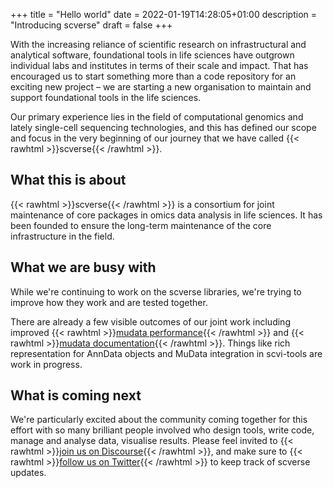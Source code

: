 +++
title = "Hello world"
date = 2022-01-19T14:28:05+01:00
description = "Introducing scverse"
draft = false
+++

With the increasing reliance of scientific research on infrastructural and analytical software, foundational tools in life sciences have outgrown individual labs and institutes in terms of their scale and impact. That has encouraged us to start something more than a code repository for an exciting new project – we are starting a new organisation to maintain and support foundational tools in the life sciences.

Our primary experience lies in the field of computational genomics and lately single-cell sequencing technologies, and this has defined our scope and focus in the very beginning of our journey that we have called {{< rawhtml >}}<span class="backticked">scverse</span>{{< /rawhtml >}}.


## What this is about

{{< rawhtml >}}<span class="backticked">scverse</span>{{< /rawhtml >}} is a consortium for joint maintenance of core packages in omics data analysis in life sciences. It has been founded to ensure the long-term maintenance of the core infrastructure in the field.


## What we are busy with

While we're continuing to work on the scverse libraries, we're trying to improve how they work and are tested together.

There are already a few visible outcomes of our joint work including improved {{< rawhtml >}}<a href="https://mudata.readthedocs.io/en/latest/changelog.html#v0-1-2" target="_blank">mudata performance</a>{{< /rawhtml >}} and {{< rawhtml >}}<a href="https://mudata.readthedocs.io/en/latest/" target="_blank">mudata documentation</a>{{< /rawhtml >}}. Things like rich representation for AnnData objects and MuData integration in scvi-tools are work in progress.


## What is coming next

We're particularly excited about the community coming together for this effort with so many brilliant people involved who design tools, write code, manage and analyse data, visualise results. Please feel invited to {{< rawhtml >}}<a href="https://discourse.scverse.org/" target="_blank">join us on Discourse</a>{{< /rawhtml >}}, and make sure to {{< rawhtml >}}<a href="https://twitter.com/scanpy_team" target="_blank">follow us on Twitter</a>{{< /rawhtml >}} to keep track of scverse updates.

